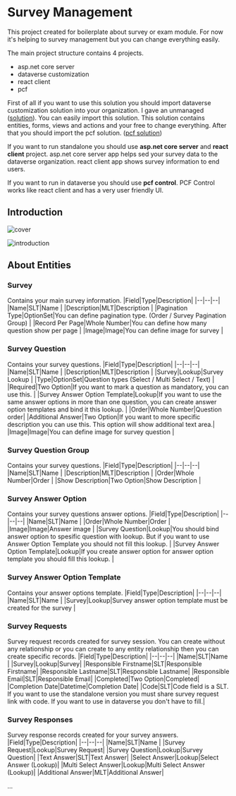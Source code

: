 
# Survey Management

This project created for boilerplate about survey or exam module. For now it's helping to survey management but you can change everything easily. 

The main project structure contains 4 projects. 
- asp.net core server
- dataverse customization
- react client
- pcf

First of all if you want to use this solution you should import dataverse customization solution into your organization. I gave an unmanaged ([solution](https://github.com/hzengindev/survey-management/blob/main/src/dataverse-customization/SurveyManagement_1_0_0_2.zip)). You can easily import this solution. This solution contains entities, forms, views and actions and your free to change everything. After that you should import the pcf solution. ([pcf solution](https://github.com/hzengindev/survey-management/blob/main/src/dataverse-customization/SMCSolutions.zip))

If you want to run standalone you should use **asp.net core server** and **react client** project. asp.net core server app helps sed your survey data to the dataverse organization. react client app shows survey information to end users.

If you want to run in dataverse you should use **pcf control**. PCF Control works like react client and has a very user friendly UI.

## Introduction
![cover](https://raw.githubusercontent.com/hzengindev/survey-management/main/img/cover.png)

![introduction](https://raw.githubusercontent.com/hzengindev/survey-management/main/img/introduction.gif)

## About Entities

### Survey
 Contains your main survey information.
|Field|Type|Description|
|--|--|--|
|Name|SLT|Name |
|Description|MLT|Description |
|Pagination Type|OptionSet|You can define pagination type. (Order / Survey Pagination Group) |
|Record Per Page|Whole Number|You can define how many question show per page |
|Image|Image|You can define image for survey |

### Survey Question
 Contains your survey questions.
|Field|Type|Description|
|--|--|--|
|Name|SLT|Name |
|Description|MLT|Description |
|Survey|Lookup|Survey Lookup |
|Type|OptionSet|Question types (Select / Multi Select / Text) |
|Required|Two Option|If you want to mark a question as mandatory, you can use this. |
|Survey Answer Option Template|Lookup|If you want to use the same answer options in more than one question, you can create answer option templates and bind it this lookup. |
|Order|Whole Number|Question order|
|Additional Answer|Two Option|If you want to more specific description you can use this. This option will show additional text area.|
|Image|Image|You can define image for survey question |

### Survey Question Group
 Contains your survey questions.
|Field|Type|Description|
|--|--|--|
|Name|SLT|Name |
|Description|MLT|Description |
|Order|Whole Number|Order |
|Show Description|Two Option|Show Description |

### Survey Answer Option
 Contains your survey questions answer options.
|Field|Type|Description|
|--|--|--|
|Name|SLT|Name |
|Order|Whole Number|Order |
|Image|Image|Answer image |
|Survey Question|Lookup|You should bind answer option to spesific question with lookup. But if you want to use Answer Option Template you should not fill this lookup. |
|Survey Answer Option Template|Lookup|If you create answer option for answer option template you should fill this lookup.  |

### Survey Answer Option Template
 Contains your answer options template.
|Field|Type|Description|
|--|--|--|
|Name|SLT|Name |
|Survey|Lookup|Survey answer option template must be created for the survey |

### Survey Requests
 Survey request records created for survey session. You can create without any relationship or you can create to any entity relationship then you can create specific records. 
|Field|Type|Description|
|--|--|--|
|Name|SLT|Name |
|Survey|Lookup|Survey|
|Responsible Firstname|SLT|Responsible Firstname|
|Responsible Lastname|SLT|Responsible Lastname|
|Responsible Email|SLT|Responsible Email|
|Completed|Two Option|Completed|
|Completion Date|Datetime|Completion Date|
|Code|SLT|Code field is a SLT. If you want to use the standalone version you must share survey request link with code. If you want to use in dataverse you don't have to fill.|

### Survey Responses
 Survey response records created for your survey answers.
|Field|Type|Description|
|--|--|--|
|Name|SLT|Name |
|Survey Request|Lookup|Survey Request|
|Survey Question|Lookup|Survey Question|
|Text Answer|SLT|Text Answer|
|Select Answer|Lookup|Select Answer (Lookup)|
|Multi Select Answer|Lookup|Multi Select Answer (Lookup)|
|Additional Answer|MLT|Additional Answer|

...

